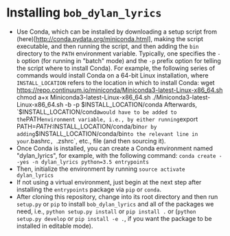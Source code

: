 # Installing `bob_dylan_lyrics`

- Use Conda, which can be installed by downloading a setup script from (here)[http://conda.pydata.org/miniconda.html], making the script executable, and then running the script, and then adding the `bin` directory to the `PATH` environment variable. Typically, one specifies the `-b` option (for running in \"batch\" mode) and the `-p` prefix option for telling the script where to install Conda). For example, the following series of commands would install Conda on a 64-bit Linux installation, where `INSTALL_LOCATION` refers to the location in which to install Conda:
	wget https://repo.continuum.io/miniconda/Miniconda3-latest-Linux-x86_64.sh
	chmod a+x Miniconda3-latest-Linux-x86_64.sh
	./Miniconda3-latest-Linux-x86_64.sh -b -p $INSTALL_LOCATION/conda
Afterwards, `$INSTALL_LOCATION/conda` would have to be added to the `PATH` environment variable, i.e., by either running `export PATH=$PATH:$INSTALL_LOCATION/conda/bin` or by adding `$INSTALL_LOCATION/conda/bin` to the relevant line in your `.bashrc`, `.zshrc`, etc., file (and then sourcing it).
- Once Conda is installed, you can create a Conda environment named \"dylan_lyrics\", for example, with the following command: `conda create --yes -n dylan_lyrics python=3.5 entrypoints`
- Then, initialize the environment by running `source activate dylan_lyrics`
- If not using a virtual environment, just begin at the next step after installing the `entrypoints` package via `pip` or `conda`.
- After cloning this repository, change into its root directory and then run `setup.py` or `pip` to install `bob_dylan_lyrics` and all of the packages we need, i.e., `python setup.py install` or `pip install .` or (`python setup.py develop` or `pip install -e .`, if you want the package to be installed in editable mode).
